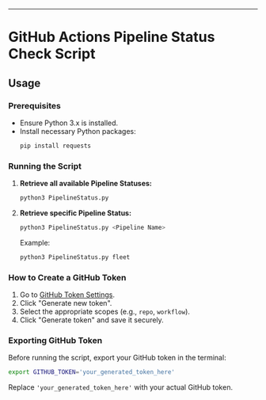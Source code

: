 ---

# GitHub Actions Pipeline Status Check Script

## Usage

### Prerequisites

- Ensure Python 3.x is installed.
- Install necessary Python packages:
  ```sh
  pip install requests
  ```

### Running the Script

1. **Retrieve all available Pipeline Statuses:**

   ```sh
   python3 PipelineStatus.py
   ```

2. **Retrieve specific Pipeline Status:**

   ```sh
   python3 PipelineStatus.py <Pipeline Name>
   ```

   Example:
   ```sh
   python3 PipelineStatus.py fleet
   ```

### How to Create a GitHub Token

1. Go to [GitHub Token Settings](https://github.com/settings/tokens).
2. Click "Generate new token".
3. Select the appropriate scopes (e.g., `repo`, `workflow`).
4. Click "Generate token" and save it securely.

### Exporting GitHub Token

Before running the script, export your GitHub token in the terminal:

```sh
export GITHUB_TOKEN='your_generated_token_here'
```

Replace `'your_generated_token_here'` with your actual GitHub token.

